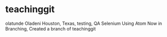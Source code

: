 # teachinggit
olatunde Oladeni
Houston, Texas,
testing, QA Selenium
Using Atom
Now in Branching,
Created a branch of teachinggit

